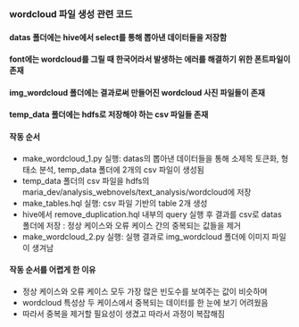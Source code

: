 ### wordcloud 파일 생성 관련 코드

#### datas 폴더에는 hive에서 select를 통해 뽑아낸 데이터들을 저장함

#### font에는 wordcloud를 그릴 때 한국어라서 발생하는 에러를 해결하기 위한 폰트파일이 존재

#### img_wordcloud 폴더에는 결과로써 만들어진 wordcloud 사진 파일들이 존재

#### temp_data 폴더에는 hdfs로 저장해야 하는 csv 파일들 존재

#### 작동 순서
- make_wordcloud_1.py 실행: datas의 뽑아낸 데이터들을 통해 소제목 토큰화, 형태소 분석, temp_data 폴더에 2개의 csv 파일이 생성됨
- temp_data 폴더의 csv 파일을 hdfs의 maria_dev/analysis_webnovels/text_analysis/wordcloud에 저장
- make_tables.hql 실행: csv 파일 기반의 table 2개 생성
- hive에서 remove_duplication.hql 내부의 query 실행 후 결과를 csv로 datas 폴더에 저장 : 정상 케이스와 오류 케이스 간의 중복되는 값들을 제거 
- make_wordcloud_2.py 실행: 실행 결과로 img_wordcloud 폴더에 이미지 파일이 생겨남

#### 작동 순서를 어렵게 한 이유
- 정상 케이스와 오류 케이스 모두 가장 많은 빈도수를 보여주는 값이 비슷하며
- wordcloud 특성상 두 케이스에서 중복되는 데이터를 한 눈에 보기 어려웠음
- 따라서 중복을 제거할 필요성이 생겼고 따라서 과정이 복잡해짐